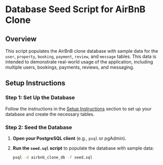# Database Seed Script for AirBnB Clone

## Overview

This script populates the AirBnB clone database with sample data for the `user`, `property`, `booking`, `payment`, `review`, and `message` tables. This data is intended to demonstrate real-world usage of the application, including multiple users, bookings, payments, reviews, and messaging.

## Setup Instructions

### Step 1: Set Up the Database

Follow the instructions in the [Setup Instructions](#setup-instructions) section to set up your database and create the necessary tables.

### Step 2: Seed the Database

1. **Open your PostgreSQL client** (e.g., `psql` or pgAdmin).
2. **Run the `seed.sql` script** to populate the database with sample data:

   ```bash
   psql -d airbnb_clone_db -f seed.sql

